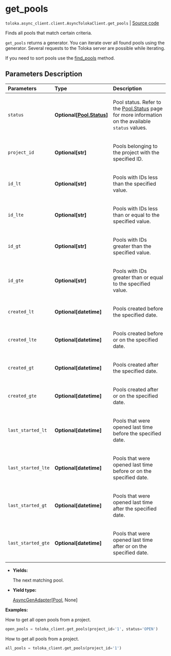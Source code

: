 # get_pools
`toloka.async_client.client.AsyncTolokaClient.get_pools` | [Source code](https://github.com/Toloka/toloka-kit/blob/v1.1.0.post1/src/client/__init__.py#L0)

Finds all pools that match certain criteria.


`get_pools` returns a generator. You can iterate over all found pools using the generator. Several requests to the Toloka server are possible while iterating.

If you need to sort pools use the [find_pools](toloka.client.TolokaClient.find_pools.md) method.

## Parameters Description

| Parameters | Type | Description |
| :----------| :----| :-----------|
`status`|**Optional\[[Pool.Status](toloka.client.pool.Pool.Status.md)\]**|<p>Pool status. Refer to the [Pool.Status](toloka.client.pool.Pool.Status.md) page for more information on the available `status` values.</p>
`project_id`|**Optional\[str\]**|<p>Pools belonging to the project with the specified ID.</p>
`id_lt`|**Optional\[str\]**|<p>Pools with IDs less than the specified value.</p>
`id_lte`|**Optional\[str\]**|<p>Pools with IDs less than or equal to the specified value.</p>
`id_gt`|**Optional\[str\]**|<p>Pools with IDs greater than the specified value.</p>
`id_gte`|**Optional\[str\]**|<p>Pools with IDs greater than or equal to the specified value.</p>
`created_lt`|**Optional\[datetime\]**|<p>Pools created before the specified date.</p>
`created_lte`|**Optional\[datetime\]**|<p>Pools created before or on the specified date.</p>
`created_gt`|**Optional\[datetime\]**|<p>Pools created after the specified date.</p>
`created_gte`|**Optional\[datetime\]**|<p>Pools created after or on the specified date.</p>
`last_started_lt`|**Optional\[datetime\]**|<p>Pools that were opened last time before the specified date.</p>
`last_started_lte`|**Optional\[datetime\]**|<p>Pools that were opened last time before or on the specified date.</p>
`last_started_gt`|**Optional\[datetime\]**|<p>Pools that were opened last time after the specified date.</p>
`last_started_gte`|**Optional\[datetime\]**|<p>Pools that were opened last time after or on the specified date.</p>

* **Yields:**

  The next matching pool.

* **Yield type:**

  [AsyncGenAdapter](toloka.util.async_utils.AsyncGenAdapter.md)\[[Pool](toloka.client.pool.Pool.md), None\]

**Examples:**

How to get all open pools from a project.

```python
open_pools = toloka_client.get_pools(project_id='1', status='OPEN')
```

How to get all pools from a project.

```python
all_pools = toloka_client.get_pools(project_id='1')
```
